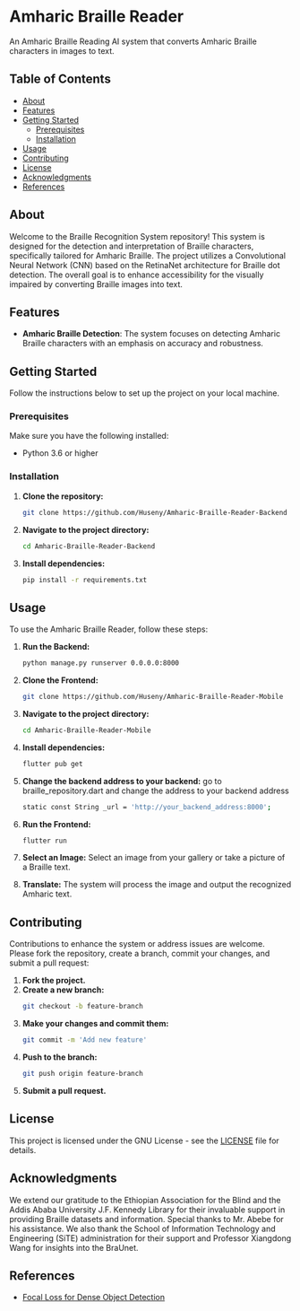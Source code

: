 # Amharic Braille Reader

An Amharic Braille Reading AI system that converts Amharic Braille characters in images to text.

## Table of Contents
- [About](#about)
- [Features](#features)
- [Getting Started](#getting-started)
  - [Prerequisites](#prerequisites)
  - [Installation](#installation)
- [Usage](#usage)
- [Contributing](#contributing)
- [License](#license)
- [Acknowledgments](#acknowledgments)
- [References](#references)

## About

Welcome to the Braille Recognition System repository! This system is designed for the detection and interpretation of Braille characters, specifically tailored for Amharic Braille. The project utilizes a Convolutional Neural Network (CNN) based on the RetinaNet architecture for Braille dot detection. The overall goal is to enhance accessibility for the visually impaired by converting Braille images into text.

## Features

- **Amharic Braille Detection**: The system focuses on detecting Amharic Braille characters with an emphasis on accuracy and robustness.

## Getting Started

Follow the instructions below to set up the project on your local machine.

### Prerequisites

Make sure you have the following installed:

- Python 3.6 or higher

### Installation

1. **Clone the repository:**
    ```bash
    git clone https://github.com/Huseny/Amharic-Braille-Reader-Backend 
    ```

2. **Navigate to the project directory:**
    ```bash
    cd Amharic-Braille-Reader-Backend
    ```

3. **Install dependencies:**
    ```bash
    pip install -r requirements.txt
    ```


## Usage

To use the Amharic Braille Reader, follow these steps:

1. **Run the Backend:**
    ```bash
    python manage.py runserver 0.0.0.0:8000
    ```
2. **Clone the Frontend:**
    ```bash
    git clone https://github.com/Huseny/Amharic-Braille-Reader-Mobile
    ```
3. **Navigate to the project directory:**
    ```bash
    cd Amharic-Braille-Reader-Mobile
    ```
4. **Install dependencies:**
    ```bash
    flutter pub get
    ```
6. **Change the backend address to your backend:**
    go to braille_repository.dart and change the address to your backend address
    ```bash
    static const String _url = 'http://your_backend_address:8000';
    ```
5. **Run the Frontend:**
    ```bash
    flutter run
    ```
6. **Select an Image:**
    Select an image from your gallery or take a picture of a Braille text.

7. **Translate:**
    The system will process the image and output the recognized Amharic text.


## Contributing

Contributions to enhance the system or address issues are welcome. Please fork the repository, create a branch, commit your changes, and submit a pull request:

1. **Fork the project.**
2. **Create a new branch:**
    ```bash
    git checkout -b feature-branch
    ```
3. **Make your changes and commit them:**
    ```bash
    git commit -m 'Add new feature'
    ```
4. **Push to the branch:**
    ```bash
    git push origin feature-branch
    ```
5. **Submit a pull request.**

## License

This project is licensed under the GNU License - see the [LICENSE](LICENSE) file for details.

## Acknowledgments

We extend our gratitude to the Ethiopian Association for the Blind and the Addis Ababa University J.F. Kennedy Library for their invaluable support in providing Braille datasets and information. Special thanks to Mr. Abebe for his assistance. We also thank the School of Information Technology and Engineering (SiTE) administration for their support and Professor Xiangdong Wang for insights into the BraUnet.



## References

- [Focal Loss for Dense Object Detection](https://openaccess.thecvf.com/content_ICCV_2017/papers/Lin_Focal_Loss_for_ICCV_2017_paper.pdf)
